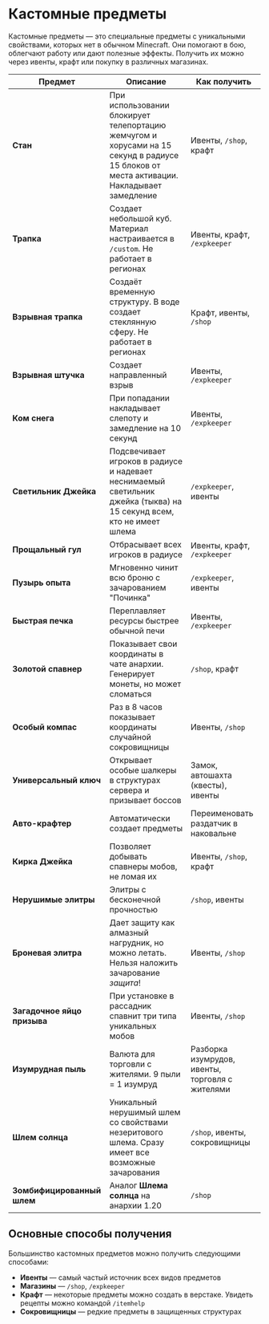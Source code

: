 # Кастомные предметы

Кастомные предметы — это специальные предметы с уникальными свойствами, которых нет в обычном Minecraft. Они помогают в бою, облегчают работу или дают полезные эффекты. Получить их можно через ивенты, крафт или покупку в различных магазинах.

| Предмет | Описание | Как получить |
|---------|----------|--------------|
| **Стан** | При использовании блокирует телепортацию жемчугом и хорусами на 15 секунд в радиусе 15 блоков от места активации. Накладывает замедление | Ивенты, `/shop`, крафт |
| **Трапка** | Создает небольшой куб. Материал настраивается в `/custom`. Не работает в регионах | Ивенты, крафт, `/expkeeper` |
| **Взрывная трапка** | Создаёт временную структуру. В воде создает стеклянную сферу. Не работает в регионах | Крафт, ивенты, `/shop` |
| **Взрывная штучка** | Создает направленный взрыв | Ивенты, `/expkeeper` |
| **Ком снега** | При попадании накладывает слепоту и замедление на 10 секунд | Ивенты, `/expkeeper` |
| **Светильник Джейка** | Подсвечивает игроков в радиусе и надевает неснимаемый светильник джейка (тыква) на 15 секунд всем, кто не имеет шлема | `/expkeeper`, ивенты |
| **Прощальный гул** | Отбрасывает всех игроков в радиусе | Ивенты, крафт, `/expkeeper` |
| **Пузырь опыта** | Мгновенно чинит всю броню с зачарованием "Починка" | `/expkeeper`, ивенты |
| **Быстрая печка** | Переплавляет ресурсы быстрее обычной печи | Ивенты, `/expkeeper` |
| **Золотой спавнер** | Показывает свои координаты в чате анархии. Генерирует монеты, но может сломаться | `/shop`, крафт |
| **Особый компас** | Раз в 8 часов показывает координаты случайной сокровищницы | Ивенты, `/shop` |
| **Универсальный ключ** | Открывает особые шалкеры в структурах сервера и призывает боссов | Замок, автошахта (квесты), ивенты |
| **Авто-крафтер** | Автоматически создает предметы | Переименовать раздатчик в наковальне |
| **Кирка Джейка** | Позволяет добывать спавнеры мобов, не ломая их | Ивенты, `/shop`, крафт |
| **Нерушимые элитры** | Элитры с бесконечной прочностью | `/shop`, ивенты |
| **Броневая элитра** | Дает защиту как алмазный нагрудник, но можно летать. Нельзя наложить зачарование *защита*! | Ивенты, `/shop` | 
| **Загадочное яйцо призыва** | При установке в рассадник спавнит три типа уникальных мобов | Ивенты, `/shop` |
| **Изумрудная пыль** | Валюта для торговли с жителями. 9 пыли = 1 изумруд | Разборка изумрудов, ивенты, торговля с жителями |
| **Шлем солнца** | Уникальный нерушимый шлем со свойствами незеритового шлема. Сразу имеет все возможные зачарования | `/shop`, ивенты, сокровищницы |
| **Зомбифицированный шлем** | Аналог **Шлема солнца** на анархии 1.20 | `/shop` |

## Основные способы получения

Большинство кастомных предметов можно получить следующими способами:

- **Ивенты** — самый частый источник всех видов предметов
- **Магазины** — `/shop`, `/expkeeper`
- **Крафт** — некоторые предметы можно создать в верстаке. Увидеть рецепты можно командой `/itemhelp`
- **Сокровищницы** — редкие предметы в защищенных структурах